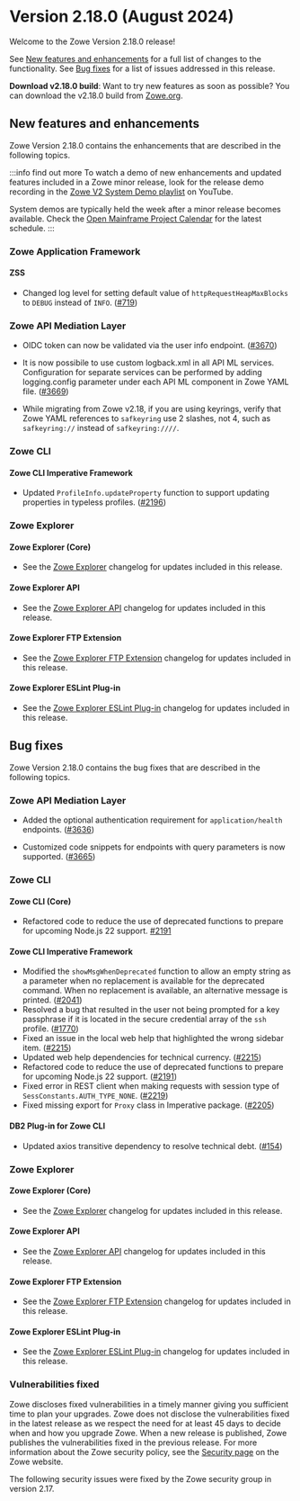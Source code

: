 # Version 2.18.0 (August 2024)

Welcome to the Zowe Version 2.18.0 release!

See [New features and enhancements](#new-features-and-enhancements) for a full list of changes to the functionality. See [Bug fixes](#bug-fixes) for a list of issues addressed in this release.

**Download v2.18.0 build**: Want to try new features as soon as possible? You can download the v2.18.0 build from [Zowe.org](https://www.zowe.org/download.html).

## New features and enhancements

Zowe Version 2.18.0 contains the enhancements that are described in the following topics.

:::info find out more
To watch a demo of new enhancements and updated features included in a Zowe minor release, look for the release demo recording in the [Zowe V2 System Demo playlist](https://www.youtube.com/playlist?list=PL8REpLGaY9QGjSTAqZaWxLG_g-jW1qGmo) on YouTube.

System demos are typically held the week after a minor release becomes available. Check the [Open Mainframe Project Calendar](https://zoom-lfx.platform.linuxfoundation.org/meetings/zowe) for the latest schedule.
:::

### Zowe Application Framework

#### ZSS
* Changed log level for setting default value of `httpRequestHeapMaxBlocks` to `DEBUG` instead of `INFO`. ([#719](https://github.com/zowe/zss/pull/719))


### Zowe API Mediation Layer

* OIDC token can now be validated via the user info endpoint. ([#3670](https://github.com/zowe/api-layer/issues/3670))

* It is now possibile to use custom logback.xml in all API ML services. Configuration for separate services can be performed by adding logging.config parameter under each API ML component in Zowe YAML file. ([#3669](https://github.com/zowe/api-layer/issues/3669))

* While migrating from Zowe v2.18, if you are using keyrings, verify that Zowe YAML references to `safkeyring` use 2 slashes, not 4, such as `safkeyring://` instead of `safkeyring:////`.

### Zowe CLI

#### Zowe CLI Imperative Framework

- Updated `ProfileInfo.updateProperty` function to support updating properties in typeless profiles. ([#2196](https://github.com/zowe/zowe-cli/issues/2196))

### Zowe Explorer

#### Zowe Explorer (Core)

- See the [Zowe Explorer](https://github.com/zowe/zowe-explorer-vscode/blob/main/packages/zowe-explorer/CHANGELOG.md) changelog for updates included in this release.

#### Zowe Explorer API

- See the [Zowe Explorer API](https://github.com/zowe/zowe-explorer-vscode/blob/main/packages/zowe-explorer-api/CHANGELOG.md) changelog for updates included in this release.

#### Zowe Explorer FTP Extension

- See the [Zowe Explorer FTP Extension](https://github.com/zowe/zowe-explorer-vscode/blob/main/packages/zowe-explorer-ftp-extension/CHANGELOG.md) changelog for updates included in this release.

#### Zowe Explorer ESLint Plug-in

- See the [Zowe Explorer ESLint Plug-in](https://github.com/zowe/zowe-explorer-vscode/blob/main/packages/eslint-plugin-zowe-explorer/CHANGELOG.md) changelog for updates included in this release.

## Bug fixes

Zowe Version 2.18.0 contains the bug fixes that are described in the following topics.

### Zowe API Mediation Layer

* Added the optional authentication requirement for `application/health` endpoints. ([#3636](https://github.com/zowe/api-layer/issues/3636))

* Customized code snippets for endpoints with query parameters is now supported. ([#3665](https://github.com/zowe/api-layer/issues/3665))

### Zowe CLI

#### Zowe CLI (Core)

- Refactored code to reduce the use of deprecated functions to prepare for upcoming Node.js 22 support. [#2191](https://github.com/zowe/zowe-cli/issues/2191)

#### Zowe CLI Imperative Framework

- Modified the `showMsgWhenDeprecated` function to allow an empty string as a parameter when no replacement is available for the deprecated command. When no replacement is available, an alternative message is printed. ([#2041](https://github.com/zowe/zowe-cli/issues/2041))
- Resolved a bug that resulted in the user not being prompted for a key passphrase if it is located in the secure credential array of the `ssh` profile. ([#1770](https://github.com/zowe/zowe-cli/issues/1770))
- Fixed an issue in the local web help that highlighted the wrong sidebar item. ([#2215](https://github.com/zowe/zowe-cli/pull/2215))
- Updated web help dependencies for technical currency. ([#2215](https://github.com/zowe/zowe-cli/pull/2215))
- Refactored code to reduce the use of deprecated functions to prepare for upcoming Node.js 22 support. ([#2191](https://github.com/zowe/zowe-cli/issues/2191))
- Fixed error in REST client when making requests with session type of `SessConstants.AUTH_TYPE_NONE`. ([#2219](https://github.com/zowe/zowe-cli/issues/2219))
- Fixed missing export for `Proxy` class in Imperative package. ([#2205](https://github.com/zowe/zowe-cli/pull/2205))

#### DB2 Plug-in for Zowe CLI

- Updated axios transitive dependency to resolve technical debt. ([#154](https://github.com/zowe/zowe-cli-db2-plugin/pull/154))

### Zowe Explorer

#### Zowe Explorer (Core)

- See the [Zowe Explorer](https://github.com/zowe/zowe-explorer-vscode/blob/main/packages/zowe-explorer/CHANGELOG.md) changelog for updates included in this release.

#### Zowe Explorer API

- See the [Zowe Explorer API](https://github.com/zowe/zowe-explorer-vscode/blob/main/packages/zowe-explorer-api/CHANGELOG.md) changelog for updates included in this release.

####  Zowe Explorer FTP Extension

- See the [Zowe Explorer FTP Extension](https://github.com/zowe/zowe-explorer-vscode/blob/main/packages/zowe-explorer-ftp-extension/CHANGELOG.md) changelog for updates included in this release.

#### Zowe Explorer ESLint Plug-in

- See the [Zowe Explorer ESLint Plug-in](https://github.com/zowe/zowe-explorer-vscode/blob/main/packages/eslint-plugin-zowe-explorer/CHANGELOG.md) changelog for updates included in this release.

### Vulnerabilities fixed

Zowe discloses fixed vulnerabilities in a timely manner giving you sufficient time to plan your upgrades. Zowe does not disclose the vulnerabilities fixed in the latest release as we respect the need for at least 45 days to decide when and how you upgrade Zowe. When a new release is published, Zowe publishes the vulnerabilities fixed in the previous release. For more information about the Zowe security policy, see the [Security page](https://www.zowe.org/security.html) on the Zowe website.

The following security issues were fixed by the Zowe security group in version 2.17.
